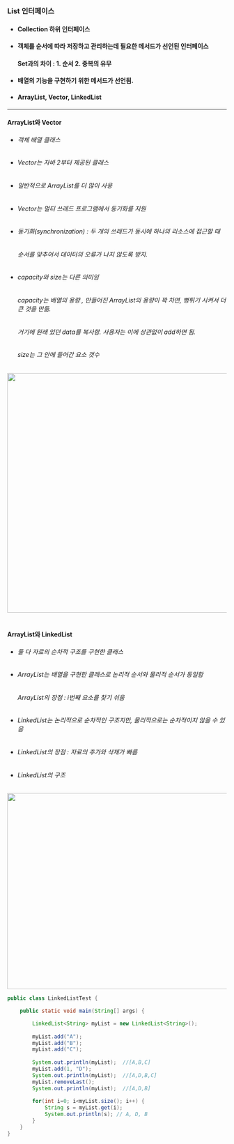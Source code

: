 ### List 인터페이스
* #### Collection 하위 인터페이스
* #### 객체를 순서에 따라 저장하고 관리하는데 필요한 메서드가 선언된 인터페이스
  #### Set과의 차이 : 1. 순서 2. 중복의 유무 
* #### 배열의 기능을 구현하기 위한 메서드가 선언됨.
* #### ArrayList, Vector, LinkedList

--------------------
#### ArrayList와 Vector 
* ###### 객체 배열 클래스
* ###### Vector는 자바 2부터 제공된 클래스
* ###### 일반적으로 ArrayList를 더 많이 사용
* ###### Vector는 멀티 쓰레드 프로그램에서 동기화를 지원
* ###### 동기화(synchronization) : 두 개의 쓰레드가 동시에 하나의 리소스에 접근할 때 
  ######                          순서를 맞추어서 데이터의 오류가 나지 않도록 방지.
* ###### capacity와 size는 다른 의미임 
  ###### capacity는 배열의 용량 , 만들어진 ArrayList의 용량이 꽉 차면, 뻥튀기 시켜서 더 큰 것을 만듦.
  ###### 거기에 원래 있던 data를 복사함. 사용자는 이에 상관없이 add하면 됨.
  ###### size는 그 안에 들어간 요소 갯수
 <img src="https://user-images.githubusercontent.com/74708028/110307804-ad61d980-8042-11eb-9199-66117b41e77f.jpg" width="900" height="550">   

#
#### ArrayList와 LinkedList
* ###### 둘 다 자료의 순차적 구조를 구현한 클래스
* ###### ArrayList는 배열을 구현한 클래스로 논리적 순서와 물리적 순서가 동일함
  ###### ArrayList의 장점 : i번째 요소를 찾기 쉬움
* ###### LinkedList는 논리적으로 순차적인 구조지만, 물리적으로는 순차적이지 않을 수 있음
* ###### LinkedList의 장점 : 자료의 추가와 삭제가 빠름  
* ###### LinkedList의 구조 
<img src="https://user-images.githubusercontent.com/74708028/110307717-958a5580-8042-11eb-8fec-f039a4f7b9bd.jpg" width="700" height="450"> 

```java
public class LinkedListTest {

	public static void main(String[] args) {

		LinkedList<String> myList = new LinkedList<String>();
		
		myList.add("A");
		myList.add("B");
		myList.add("C");
		
		System.out.println(myList);  //[A,B,C]
		myList.add(1, "D");
		System.out.println(myList);  //[A,D,B,C]	
		myList.removeLast();
		System.out.println(myList);  //[A,D,B]	
		
		for(int i=0; i<myList.size(); i++) {
			String s = myList.get(i);
			System.out.println(s); // A, D, B
		}
	}
}
```
